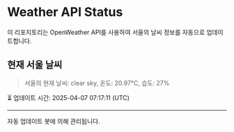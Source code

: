 
# Weather API Status

이 리포지토리는 OpenWeather API를 사용하여 서울의 날씨 정보를 자동으로 업데이트합니다.

## 현재 서울 날씨
> 서울의 현재 날씨: clear sky, 온도: 20.97°C, 습도: 27%

⏳ 업데이트 시간: 2025-04-07 07:17:11 (UTC)

---
자동 업데이트 봇에 의해 관리됩니다.
